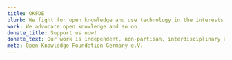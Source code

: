 ```yaml
---
title: OKFDE
blurb: We fight for open knowledge and use technology in the interests of civil society. Find out exactly what we do and what drives us.
work: We advocate open knowledge and so on
donate_title: Support us now!
donate_text: Our work is independent, non-partisan, interdisciplinary and non-commercial. With a donation you help us and our community.
meta: Open Knowledge Foundation Germany e.V.
---
```


